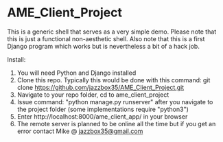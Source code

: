 # AME_Client_Project
This is a generic shell that serves as a very simple demo.
Please note that this is just a functional non-aesthetic shell.
Also note that this is a first Django program which works but is nevertheless a bit of a hack job.

Install:

1) You will need Python and Django installed
2) Clone this repo. Typically this would be done with this command: 
   git clone https://github.com/jazzbox35/AME_Client_Project.git
4) Navigate to your repo folder, cd to ame_client_project
5) Issue command: "python manage.py runserver" after you navigate to the project folder (some implementations require "python3")
6) Enter http://localhost:8000/ame_client_app/ in your browser
7) The remote server is planned to be online all the time but if you get an error contact Mike @ jazzbox35@gmail.com
